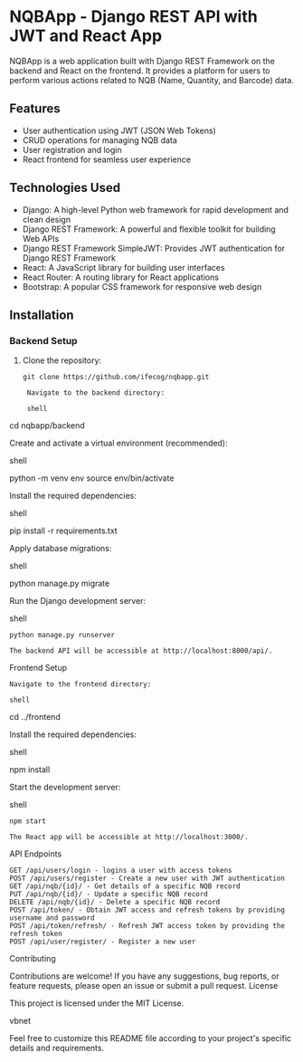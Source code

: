 # NQBApp - Django REST API with JWT and React App

NQBApp is a web application built with Django REST Framework on the backend and React on the frontend. It provides a platform for users to perform various actions related to NQB (Name, Quantity, and Barcode) data.

## Features

- User authentication using JWT (JSON Web Tokens)
- CRUD operations for managing NQB data
- User registration and login
- React frontend for seamless user experience

## Technologies Used

- Django: A high-level Python web framework for rapid development and clean design
- Django REST Framework: A powerful and flexible toolkit for building Web APIs
- Django REST Framework SimpleJWT: Provides JWT authentication for Django REST Framework
- React: A JavaScript library for building user interfaces
- React Router: A routing library for React applications
- Bootstrap: A popular CSS framework for responsive web design

## Installation

### Backend Setup

1. Clone the repository:

   ```shell
   git clone https://github.com/ifecog/nqbapp.git

    Navigate to the backend directory:

    shell

cd nqbapp/backend

Create and activate a virtual environment (recommended):

shell

python -m venv env
source env/bin/activate

Install the required dependencies:

shell

pip install -r requirements.txt

Apply database migrations:

shell

python manage.py migrate

Run the Django development server:

shell

    python manage.py runserver

    The backend API will be accessible at http://localhost:8000/api/.

Frontend Setup

    Navigate to the frontend directory:

    shell

cd ../frontend

Install the required dependencies:

shell

npm install

Start the development server:

shell

    npm start

    The React app will be accessible at http://localhost:3000/.

API Endpoints

    GET /api/users/login - logins a user with access tokens
    POST /api/users/register - Create a new user with JWT authentication
    GET /api/nqb/{id}/ - Get details of a specific NQB record
    PUT /api/nqb/{id}/ - Update a specific NQB record
    DELETE /api/nqb/{id}/ - Delete a specific NQB record
    POST /api/token/ - Obtain JWT access and refresh tokens by providing username and password
    POST /api/token/refresh/ - Refresh JWT access token by providing the refresh token
    POST /api/user/register/ - Register a new user

Contributing

Contributions are welcome! If you have any suggestions, bug reports, or feature requests, please open an issue or submit a pull request.
License

This project is licensed under the MIT License.

vbnet


Feel free to customize this README file according to your project's specific details and requirements.

